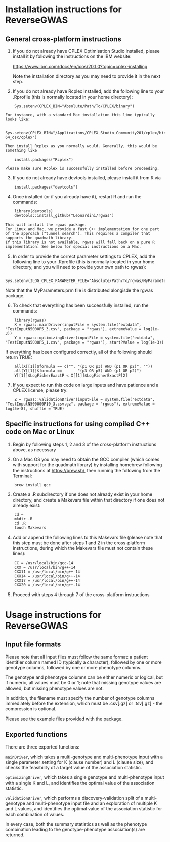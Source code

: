 # Installation instructions for ReverseGWAS

## General cross-platform instructions

1)  If you do not already have CPLEX Optimisation Studio installed, please install it by following the instructions on the IBM website:

    <https://www.ibm.com/docs/en/icos/20.1.0?topic=cplex-installing>

    Note the installation directory as you may need to provide it in the next step.

2)  If you do not already have Rcplex installed, add the following line to your .Rprofile (this is normally located in your home directory):

```         
    Sys.setenv(CPLEX_BIN="Absolute/Path/To/CPLEX/binary")
```

    For instance, with a standard Mac installation this line typically looks like:

```         
    Sys.setenv(CPLEX_BIN="/Applications/CPLEX_Studio_Community201/cplex/bin/x86-64_osx/cplex")
```

    Then install Rcplex as you normally would. Generally, this would be something like
```         
    install.packages("Rcplex")
```

    Please make sure Rcplex is successfully installed before proceeding.

3)  If you do not already have devtools installed, please install it from R via

```         
    install.packages("devtools")
```

4)  Once installed (or if you already have it), restart R and run the commands:

```         
    library(devtools)
    devtools::install_github("Leonardini/rgwas")
```

    This will install the rgwas package.
    For Linux and Mac, we provide a fast C++ implementation for one part of the approach ("tunnel search"). This requires a compiler that supports the quadmath library.
    If this library is not available, rgwas will fall back on a pure R implementation. See below for special instructions on a Mac.

5)  In order to provide the correct parameter settings to CPLEX, add the following line to your .Rprofile (this is normally located in your home directory, and you will need to provide your own path to rgwas):

```         
    Sys.setenv(ILOG_CPLEX_PARAMETER_FILE="Absolute/Path/To/rgwas/MyParameters.prm")
```

Note that the MyParameters.prm file is distributed alongisde the rgwas package.

6)  To check that everything has been successfully installed, run the commands:

```         
    library(rgwas)
    X = rgwas::mainDriver(inputFile = system.file("extdata", "TestInputN5000P5_3.csv", package = "rgwas"), extremeValue = log(1e-3))
    Y = rgwas::optimizingDriver(inputFile = system.file("extdata", "TestInputN5000P5_1.csv", package = "rgwas"), startPValue = log(1e-3))
```

If everything has been configured correctly, all of the following should return TRUE:

```         
    all(X[[1]]$formula == c("", "(p1 OR p3) AND (p1 OR p2)", ""))
    all(Y[[1]]$formula ==       "(p3 OR p5) AND (p1 OR p2)")
    Y[[1]]$LogFisherExactP < X[[1]]$LogFisherExactP[2]
```

7)  If you expect to run this code on large inputs and have patience and a CPLEX license, please try:

```         
    Z = rgwas::validationDriver(inputFile = system.file("extdata", "TestInputN500000P10_3.csv.gz", package = "rgwas"), extremeValue = log(5e-8), shuffle = TRUE)
```

## Specific instructions for using compiled C++ code on Mac or Linux

1)  Begin by following steps 1, 2 and 3 of the cross-platform instructions above, as necessary

2)  On a Mac OS you may need to obtain the GCC compiler (which comes with support for the quadmath library) by installing homebrew following the instructions at <https://brew.sh/>, then running the following from the Terminal:

```         
    brew install gcc
```

3)  Create a .R subdirectory if one does not already exist in your home directory, and create a Makevars file within that directory if one does not already exist:

```         
    cd ~ 
    mkdir .R 
    cd .R
    touch Makevars
```

4)  Add or append the following lines to this Makevars file (please note that this step must be done after steps 1 and 2 in the cross-platform instructions, during which the Makevars file must not contain these lines):

```         
    CC = /usr/local/bin/gcc-14
    CXX = /usr/local/bin/g++-14
    CXX11 = /usr/local/bin/g++-14
    CXX14 = /usr/local/bin/g++-14
    CXX17 = /usr/local/bin/g++-14
    CXX20 = /usr/local/bin/g++-14
```

5)  Proceed with steps 4 through 7 of the cross-platform instructions

# Usage instructions for ReverseGWAS

## Input file formats

Please note that all input files must follow the same format: a patient identifier column named ID (typically a character), followed by one or more genotype columns, followed by one or more phenotype columns.

The genotype and phenotype columns can be either numeric or logical, but if numeric, all values must be 0 or 1; note that missing genotype values are allowed, but missing phenotype values are not.

In addition, the filename must specify the number of genotype columns immediately before the extension, which must be .csv[.gz] or .tsv[.gz] - the compression is optional.

Please see the example files provided with the package.

## Exported functions

There are three exported functions:

`mainDriver`, which takes a multi-genotype and multi-phenotype input with a single parameter setting for K (clause number) and L (clause size), and checks the feasibility of a target value of the association statistic.

`optimizingDriver`, which takes a single genotype and multi-phenotype input with a single K and L, and identifies the optimal value of the association statistic.

`validationDriver`, which performs a discovery-validation split of a multi-genotype and multi-phenotype input file and an exploration of multiple K and L values, and identifies the optimal value of the association statistic for each combination of values.

In every case, both the summary statistics as well as the phenotype combination leading to the genotype-phenotype association(s) are returned.
